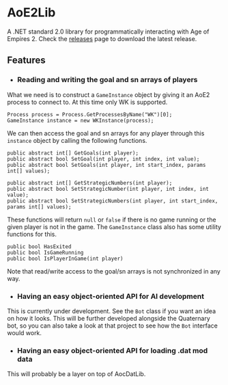 # AoE2Lib

A .NET standard 2.0 library for programmatically interacting with Age of Empires 2. Check the [releases](https://github.com/01010100b/AoE2Lib/releases) page to download the latest release.

## Features

- ### Reading and writing the goal and sn arrays of players

What we need is to construct a `GameInstance` object by giving it an AoE2 process to connect to. At this time only WK is supported.
~~~~
Process process = Process.GetProcessesByName("WK")[0];
GameInstance instance = new WKInstance(process);
~~~~
We can then access the goal and sn arrays for any player through this `instance` object by calling the following functions.
~~~~
public abstract int[] GetGoals(int player);
public abstract bool SetGoal(int player, int index, int value);
public abstract bool SetGoals(int player, int start_index, params int[] values);

public abstract int[] GetStrategicNumbers(int player);
public abstract bool SetStrategicNumber(int player, int index, int value);
public abstract bool SetStrategicNumbers(int player, int start_index, params int[] values);
~~~~
These functions will return `null` or `false` if there is no game running or the given player is not in the game. The `GameInstance` class also has some utility functions for this.
~~~~
public bool HasExited
public bool IsGameRunning
public bool IsPlayerInGame(int player)
~~~~
Note that read/write access to the goal/sn arrays is not synchronized in any way.

- ### Having an easy object-oriented API for AI development

This is currently under development. See the `Bot` class if you want an idea on how it looks. This will be further developed alongside the Quaternary bot, so you can also take a look at that project to see how the `Bot` interface would work.

- ### Having an easy object-oriented API for loading .dat mod data

This will probably be a layer on top of AocDatLib.
